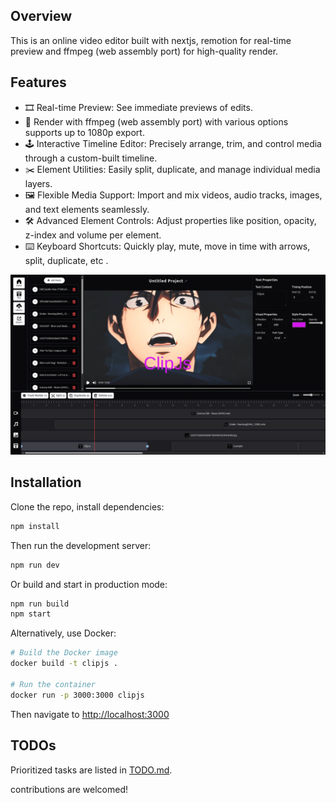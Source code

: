 ## Overview

This is an online video editor built with nextjs, remotion for real-time preview and ffmpeg (web assembly port) for high-quality render.

## Features

- 🎞️ Real-time Preview: See immediate previews of edits.
- 🧰 Render with ffmpeg (web assembly port) with various options supports up to 1080p export.
- 🕹️ Interactive Timeline Editor: Precisely arrange, trim, and control media through a custom-built timeline.
- ✂️ Element Utilities: Easily split, duplicate, and manage individual media layers.
- 🖼️ Flexible Media Support: Import and mix videos, audio tracks, images, and text elements seamlessly.
- 🛠️ Advanced Element Controls: Adjust properties like position, opacity, z-index and volume per element.
- ⌨️ Keyboard Shortcuts: Quickly play, mute, move in time with arrows, split, duplicate, etc .

![Alt Text](/images/image.png)

## Installation

Clone the repo, install dependencies:

```bash
npm install
```
Then run the development server:
```bash
npm run dev
```
Or build and start in production mode:

```bash
npm run build
npm start
```

Alternatively, use Docker:

```bash
# Build the Docker image
docker build -t clipjs .

# Run the container
docker run -p 3000:3000 clipjs
```
Then navigate to [http://localhost:3000](http://localhost:3000)

## TODOs

Prioritized tasks are listed in [TODO.md](./TODO.md). 

contributions are welcomed!
